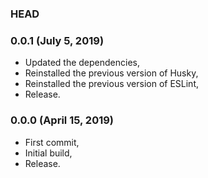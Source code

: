 ### HEAD

### 0.0.1 (July 5, 2019)

  * Updated the dependencies,
  * Reinstalled the previous version of Husky,
  * Reinstalled the previous version of ESLint,
  * Release.


### 0.0.0 (April 15, 2019)

  * First commit,
  * Initial build,
  * Release.
